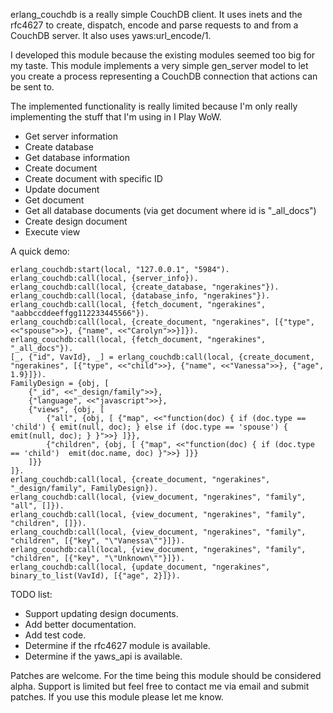 erlang\_couchdb is a really simple CouchDB client. It uses inets and the rfc4627 to create, dispatch, encode and parse requests to and from a CouchDB server. It also uses yaws:url\_encode/1.

I developed this module because the existing modules seemed too big for my taste. This module implements a very simple gen\_server model to let you create a process representing a CouchDB connection that actions can be sent to.

The implemented functionality is really limited because I'm only really implementing the stuff that I'm using in I Play WoW.

* Get server information
* Create database
* Get database information
* Create document
* Create document with specific ID
* Update document
* Get document
* Get all database documents (via get document where id is "\_all\_docs")
* Create design document
* Execute view

A quick demo:

    erlang_couchdb:start(local, "127.0.0.1", "5984").
    erlang_couchdb:call(local, {server_info}).
    erlang_couchdb:call(local, {create_database, "ngerakines"}).
    erlang_couchdb:call(local, {database_info, "ngerakines"}).
    erlang_couchdb:call(local, {fetch_document, "ngerakines", "aabbccddeeffgg112233445566"}).
    erlang_couchdb:call(local, {create_document, "ngerakines", [{"type", <<"spouse">>}, {"name", <<"Carolyn">>}]}).
    erlang_couchdb:call(local, {fetch_document, "ngerakines", "_all_docs"}).
    [_, {"id", VavId}, _] = erlang_couchdb:call(local, {create_document, "ngerakines", [{"type", <<"child">>}, {"name", <<"Vanessa">>}, {"age", 1.9}]}).
    FamilyDesign = {obj, [
        {"_id", <<"_design/family">>},
        {"language", <<"javascript">>},
        {"views", {obj, [
            {"all", {obj, [ {"map", <<"function(doc) { if (doc.type == 'child') { emit(null, doc); } else if (doc.type == 'spouse') { emit(null, doc); } }">>} ]}},
            {"children", {obj, [ {"map", <<"function(doc) { if (doc.type == 'child')  emit(doc.name, doc) }">>} ]}}
        ]}}
    ]}.
    erlang_couchdb:call(local, {create_document, "ngerakines", "_design/family", FamilyDesign}).
    erlang_couchdb:call(local, {view_document, "ngerakines", "family", "all", []}).
    erlang_couchdb:call(local, {view_document, "ngerakines", "family", "children", []}).
    erlang_couchdb:call(local, {view_document, "ngerakines", "family", "children", [{"key", "\"Vanessa\""}]}).
    erlang_couchdb:call(local, {view_document, "ngerakines", "family", "children", [{"key", "\"Unknown\""}]}).
    erlang_couchdb:call(local, {update_document, "ngerakines", binary_to_list(VavId), [{"age", 2}]}).

TODO list:

* Support updating design documents.
* Add better documentation.
* Add test code.
* Determine if the rfc4627 module is available.
* Determine if the yaws\_api is available.

Patches are welcome. For the time being this module should be considered alpha. Support is limited but feel free to contact me via email and submit patches. If you use this module please let me know.
